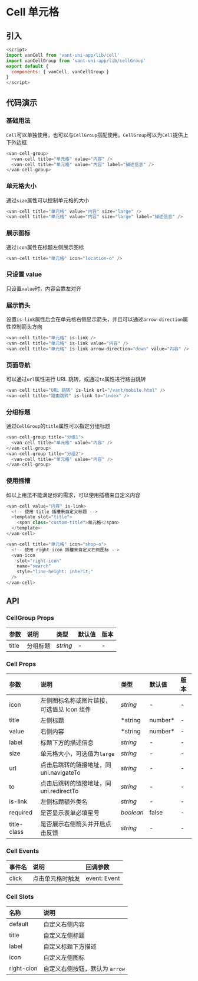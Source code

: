 # Cell 单元格

## 引入

```js
<script>
import vanCell from 'vant-uni-app/lib/cell'
import vanCellGroup from 'vant-uni-app/lib/cellGroup'
export default {
  components: { vanCell, vanCellGroup }
}
</script>
```

## 代码演示

### 基础用法

`Cell`可以单独使用，也可以与`CellGroup`搭配使用。`CellGroup`可以为`Cell`提供上下外边框

```js
<van-cell-group>
  <van-cell title="单元格" value="内容" />
  <van-cell title="单元格" value="内容" label="描述信息" />
</van-cell-group>
```

### 单元格大小

通过`size`属性可以控制单元格的大小

```js
<van-cell title="单元格" value="内容" size="large" />
<van-cell title="单元格" value="内容" size="large" label="描述信息" />
```

### 展示图标

通过`icon`属性在标题左侧展示图标

```js
<van-cell title="单元格" icon="location-o" />
```

### 只设置 value

只设置`value`时，内容会靠左对齐

### 展示箭头

设置`is-link`属性后会在单元格右侧显示箭头，并且可以通过`arrow-direction`属性控制箭头方向

```js
<van-cell title="单元格" is-link />
<van-cell title="单元格" is-link value="内容" />
<van-cell title="单元格" is-link arrow-direction="down" value="内容" />
```

### 页面导航

可以通过`url`属性进行 URL 跳转，或通过`to`属性进行路由跳转

```js
<van-cell title="URL 跳转" is-link url="/vant/mobile.html" />
<van-cell title="路由跳转" is-link to="index" />
```

### 分组标题

通过`CellGroup`的`title`属性可以指定分组标题

```js
<van-cell-group title="分组1">
  <van-cell title="单元格" value="内容" />
</van-cell-group>
<van-cell-group title="分组2">
  <van-cell title="单元格" value="内容" />
</van-cell-group>
```

### 使用插槽

如以上用法不能满足你的需求，可以使用插槽来自定义内容

```js
<van-cell value="内容" is-link>
  <!-- 使用 title 插槽来自定义标题 -->
  <template slot="title">
    <span class="custom-title">单元格</span>
  </template>
</van-cell>

<van-cell title="单元格" icon="shop-o">
  <!-- 使用 right-icon 插槽来自定义右侧图标 -->
  <van-icon
    slot="right-icon"
    name="search"
    style="line-height: inherit;"
  />
</van-cell>
```

## API

### CellGroup Props

| 参数 | 说明 | 类型 | 默认值 | 版本 |
|:------|:------|:------|:------|:------|
| title | 分组标题 | *string* | - | - |

### Cell Props

| 参数 | 说明 | 类型 | 默认值 | 版本 |
|:------|:------|:------|:------|:------|
| icon | 左侧图标名称或图片链接，可选值见 Icon 组件 | *string* | - | - |
| title | 左侧标题 | *string | number* | - | - |
| value | 右侧内容 | *string | number* | - | - |
| label | 标题下方的描述信息 | *string* | - | - |
| size | 单元格大小，可选值为`large` | *string* | - | - |
| url | 点击后跳转的链接地址，同 uni.navigateTo | *string* | - | - |
| to | 点击后跳转的链接地址，同 uni.redirectTo | *string* | - | - |
| is-link | 左侧标题额外类名 | *string* | - | - |
| required | 是否显示表单必填星号 | *boolean* | false | - |
| title-class| 是否展示右侧箭头并开启点击反馈 | *string* | - | - |

### Cell Events

| 事件名 | 说明 | 回调参数 |
|:------|:------|:------|
| click | 点击单元格时触发 | event: Event |

### Cell Slots

| 名称 | 说明 |
|:------|:------|
| default | 自定义右侧内容 |
| title | 自定义左侧标题 |
| label | 自定义标题下方描述 |
| icon | 自定义左侧图标 |
| right-cion | 自定义右侧按钮，默认为 `arrow` |